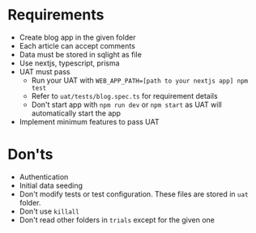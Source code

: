 # Requirements

- Create blog app in the given folder
- Each article can accept comments
- Data must be stored in sqlight as file
- Use nextjs, typescript, prisma
- UAT must pass
  - Run your UAT with `WEB_APP_PATH=[path to your nextjs app] npm test`
  - Refer to `uat/tests/blog.spec.ts` for requirement details
  - Don't start app with `npm run dev` or `npm start` as UAT will automatically start the app
- Implement minimum features to pass UAT

# Don'ts

- Authentication
- Initial data seeding
- Don't modify tests or test configuration. These files are stored in `uat` folder.
- Don't use `killall`
- Don't read other folders in `trials` except for the given one
